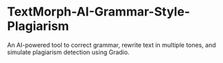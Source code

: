# TextMorph-AI-Grammar-Style-Plagiarism
An AI-powered tool to correct grammar, rewrite text in multiple tones, and simulate plagiarism detection using Gradio.
